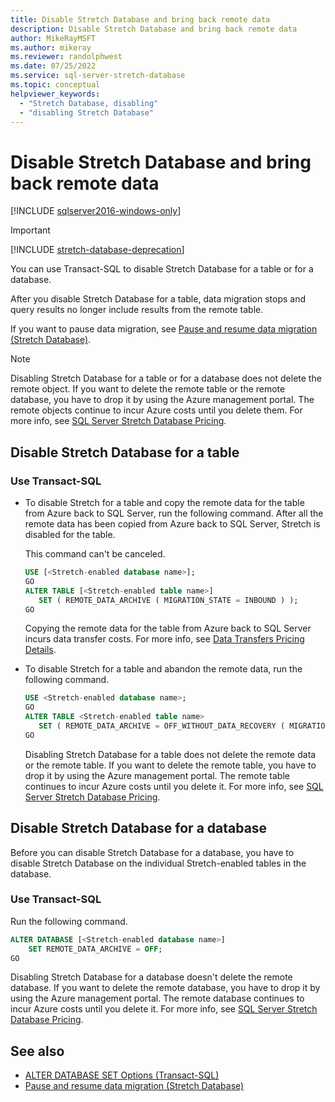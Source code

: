 ```yaml
---
title: Disable Stretch Database and bring back remote data
description: Disable Stretch Database and bring back remote data
author: MikeRayMSFT
ms.author: mikeray
ms.reviewer: randolphwest
ms.date: 07/25/2022
ms.service: sql-server-stretch-database
ms.topic: conceptual
helpviewer_keywords:
  - "Stretch Database, disabling"
  - "disabling Stretch Database"
---
```

# Disable Stretch Database and bring back remote data

[!INCLUDE [sqlserver2016-windows-only](../../includes/applies-to-version/sqlserver2016-windows-only.md)]

> [!IMPORTANT]  
> [!INCLUDE [stretch-database-deprecation](../../includes/stretch-database-deprecation.md)]

You can use Transact-SQL to disable Stretch Database for a table or for a database.

After you disable Stretch Database for a table, data migration stops and query results no longer include results from the remote table.

If you want to pause data migration, see [Pause and resume data migration &#40;Stretch Database&#41;](pause-and-resume-data-migration-stretch-database.md).

> [!NOTE]
> Disabling Stretch Database for a table or for a database does not delete the remote object. If you want to delete the remote table or the remote database, you have to drop it by using the Azure management portal. The remote objects continue to incur Azure costs until you delete them. For more info, see [SQL Server Stretch Database Pricing](https://azure.microsoft.com/pricing/details/sql-server-stretch-database/).

## Disable Stretch Database for a table

### Use Transact-SQL

- To disable Stretch for a table and copy the remote data for the table from Azure back to SQL Server, run the following command. After all the remote data has been copied from Azure back to SQL Server, Stretch is disabled for the table.

  This command can't be canceled.

  ```sql
  USE [<Stretch-enabled database name>];
  GO
  ALTER TABLE [<Stretch-enabled table name>]
     SET ( REMOTE_DATA_ARCHIVE ( MIGRATION_STATE = INBOUND ) );
  GO
  ```

  Copying the remote data for the table from Azure back to SQL Server incurs data transfer costs. For more info, see [Data Transfers Pricing Details](https://azure.microsoft.com/pricing/details/data-transfers/).

- To disable Stretch for a table and abandon the remote data, run the following command.

  ```sql
  USE <Stretch-enabled database name>;
  GO
  ALTER TABLE <Stretch-enabled table name>
     SET ( REMOTE_DATA_ARCHIVE = OFF_WITHOUT_DATA_RECOVERY ( MIGRATION_STATE = PAUSED ) );
  GO
  ```

  Disabling Stretch Database for a table does not delete the remote data or the remote table. If you want to delete the remote table, you have to drop it by using the Azure management portal. The remote table continues to incur Azure costs until you delete it. For more info, see [SQL Server Stretch Database Pricing](https://azure.microsoft.com/pricing/details/sql-server-stretch-database/).

## Disable Stretch Database for a database

Before you can disable Stretch Database for a database, you have to disable Stretch Database on the individual Stretch-enabled tables in the database.

### Use Transact-SQL

Run the following command.

```sql
ALTER DATABASE [<Stretch-enabled database name>]
    SET REMOTE_DATA_ARCHIVE = OFF;
GO
```

Disabling Stretch Database for a database doesn't delete the remote database. If you want to delete the remote database, you have to drop it by using the Azure management portal. The remote database continues to incur Azure costs until you delete it. For more info, see [SQL Server Stretch Database Pricing](https://azure.microsoft.com/pricing/details/sql-server-stretch-database/).

## See also

- [ALTER DATABASE SET Options &#40;Transact-SQL&#41;](../../t-sql/statements/alter-database-transact-sql-set-options.md)
- [Pause and resume data migration &#40;Stretch Database&#41;](pause-and-resume-data-migration-stretch-database.md)
